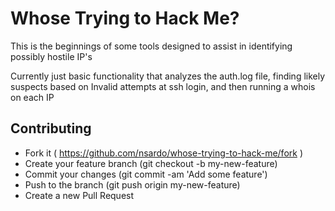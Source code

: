 # Whose Trying to Hack Me?

This is the beginnings of some tools designed to assist in identifying possibly
hostile IP's

Currently just basic functionality that analyzes the auth.log file, finding likely suspects based on Invalid attempts at ssh login, and then running a whois on each IP



## Contributing

- Fork it ( https://github.com/nsardo/whose-trying-to-hack-me/fork )
- Create your feature branch (git checkout -b my-new-feature)
- Commit your changes (git commit -am 'Add some feature')
- Push to the branch (git push origin my-new-feature)
- Create a new Pull Request
